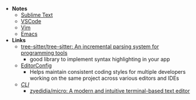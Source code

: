 - **Notes**
	- [Sublime Text](Text%20Editors/Sublime%20Text.md)
	- [VSCode](Text%20Editors/VSCode.md)
	- [Vim](Text%20Editors/Vim.md)
	- [Emacs](Text%20Editors/Emacs.md)
- **Links**
	- [tree-sitter/tree-sitter: An incremental parsing system for programming tools](https://github.com/tree-sitter/tree-sitter)
		- good library to implement syntax highlighting in your app
	- [EditorConfig](https://editorconfig.org/)	
		- Helps maintain consistent coding styles for multiple developers working on the same project across various editors and IDEs
	- *[CLI](Shell/CLI.md)*
		- [zyedidia/micro: A modern and intuitive terminal-based text editor](https://github.com/zyedidia/micro)

